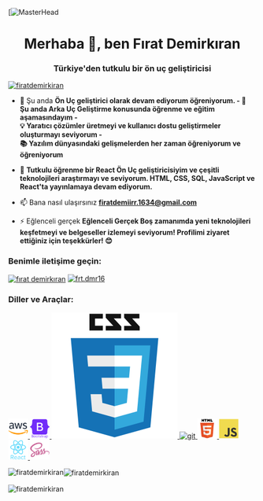 [![MasterHead](https://media.istockphoto.com/id/519183570/tr/foto%C4%9Fraf/laptop-screen-covered-by-adhesive-notes.jpg?s=1024x1024&w=is&k=20&c=Zc-ljzayKD10Htheq41ZE_PhnNOhTQq-CImdoOc1u58=)

<h1 align="center">Merhaba 👋, ben Fırat Demirkıran</h1>
<h3 align="center">Türkiye'den tutkulu bir ön uç geliştiricisi</h3>

<p align="left"> <a href= "https://github.com/ryo-ma/github-profile-trophy"><img src = "https://github-profile-trophy.vercel.app/?username=firatdemirkiran" alt = "firatdemirkiran" / ></a> </p>

- 🌱 Şu anda ****Ön Uç geliştirici** olarak devam ediyorum öğreniyorum. - 🌱 Şu anda **Arka Uç Geliştirme** konusunda öğrenme ve eğitim aşamasındayım - <br>💡 Yaratıcı çözümler üretmeyi ve kullanıcı dostu geliştirmeler oluşturmayı seviyorum - <br>📚 Yazılım dünyasındaki gelişmelerden her zaman öğreniyorum ve öğreniyorum**

- 💬 **Tutkulu öğrenme bir React Ön Uç geliştiricisiyim ve çeşitli teknolojileri araştırmayı ve seviyorum. HTML, CSS, SQL, JavaScript ve React'ta yayınlamaya devam ediyorum.**

- 📫 Bana nasıl ulaşırsınız **firatdemiirr.1634@gmail.com**

- ⚡ Eğlenceli gerçek **Eğlenceli Gerçek Boş zamanımda yeni teknolojileri keşfetmeyi ve belgeseller izlemeyi seviyorum! Profilimi ziyaret ettiğiniz için teşekkürler! 😊**

<h3 align="left">Benimle iletişime geçin:</h3>
<p align="left">
<a href="https://linkedin.com/tr/fırat demirkıran" target="blank" ><img align="center" src="https://raw.githubusercontent.com/rahuldkjain/github-profile-readme-generator/master/src/images/icons/Social/linked-in-alt.svg" alt ="fırat demirkıran" height="30" width="40" /></a>
<a href="https://instagram.com/frt.dmr16" target="blank"><img align="center " src="https://raw.githubusercontent.com/rahuldkjain/github-profile-readme-generator/master/src/images/icons/Social/instagram.svg" alt="frt.dmr16" yükseklik="30" genişlik="40" /></a>
</p>

<h3 align="left">Diller ve Araçlar:</h3>
<p align="left"> <a href="https://aws.amazon.com" target="_blank" rel="noreferrer"> <img src="https://raw.githubusercontent.com/devicons/devicon/master/icons/amazonwebservices/amazonwebservices-original-wordmark.svg" alt="aws" width="40" height="40"/> </a> <a href="https://getbootstrap.com" target="_blank" rel="noreferrer"> <img src="https://raw.githubusercontent.com/devicons/devicon/master/icons/bootstrap/bootstrap-plain-wordmark.svg" alt="önyükleme" width="40" height="40"/> </a> <a href="https://www.w3schools.com/css/" target="_blank" rel="noreferrer"> <img src="https://raw.githubusercontent.com/devicons/devicon/master/icons/css3/css3-original-wordmark.svg" alt="css3" genişlik="40" yükseklik="40"/> </a> <a href="https://git-scm.com/" target="_blank" rel="noreferrer"> <img src="https://www.vectorlogo.zone/logos/git-scm/git-scm-icon.svg" alt="git" genişlik="40" yükseklik="40"/> </a> <a href="https://www.w3.org/html/" target="_blank" rel="noreferrer"> <img src="https://raw.githubusercontent.com/devicons/devicon/master/icons/html5/html5-original-wordmark.svg" alt="html5" width="40" height="40"/> </a> <a href="https://developer.mozilla.org/tr-TR/docs/Web/JavaScript" target="_blank" rel="noreferrer"> <img src="https://raw.githubusercontent.com/devicons/devicon/master/icons/javascript/javascript-original.svg" alt="javascript" width="40" height="40"/> </a> <a href="https://reactjs.org/" target="_blank" rel="noreferrer"> <img src="https://raw.githubusercontent.com/devicons/devicon/master/icons/react/react-original-wordmark.svg" alt="react" width="40" height="40"/> </a> <a href="https://sass-lang.com" target="_blank" rel="noreferrer"> <img src="https://raw.githubusercontent.com/devicons/devicon/master/icons/sass/sass-original.svg" alt="sass" width="40" height="40"/> </a> </p>

<p><img align="left" src="https://github-readme-stats.vercel.app/api/top-langs?username=firatdemirkiran&show_icons=true&locale=tr&layout=compact" alt="firatdemirkiran" /></p>

<p> <img align="center" src="https://github-readme-stats.vercel.app/api?username=firatdemirkiran&show_icons=true&locale=tr" alt="firatdemirkiran" /></p>

<p><img align="center" src="https://github-readme-streak-stats.herokuapp.com/?user=firatdemirkiran&" alt="firatdemirkiran" /></p>
